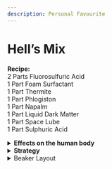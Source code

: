 ```yaml
---
description: Personal Favourite
---
```


# Hell’s Mix

**Recipe:**\
2 Parts Fluorosulfuric Acid\
1 Part Foam Surfactant\
1 Part Thermite\
1 Part Phlogiston\
1 Part Napalm\
1 Part Liquid Dark Matter\
1 Part Space Lube\
1 Part Sulphuric Acid

<details>

<summary><strong>Effects on the human body</strong></summary>

This grenade mix will burn through anyone, destroy masks and headwear, heat everyone and everything up in a huge fireball, and drag anyone and anything into it.

Much like the admin-nade that burns everything and everyone.

</details>

<details>

<summary><strong>Strategy</strong></summary>

Simply activate a grenade with the beakers below, and it will explode into a fireball.

</details>

<details>

<summary>Beaker Layout</summary>

**Beaker 1:**\
****1 Part Oil\*\
1 Part Radium\
6 Parts Sulphuric Acid\
1 Part Ethanol\
1 Part Welding Fuel\
2 Parts Oxygen\
6 Parts Water\
1 Part Silicon

**Beaker 2:**\
****7 Parts Fluorine\
3 Parts Carbon\
1 Part Aluminium\
1 Part Iron\
2 Parts Stable Plasma\
1 Part Phosphorus\
1 Part Chlorine\
2 Part Potassium\
2 part Hydrogen

Please note that the order of the chemicals is VERY important. You want to make the chemicals in the order shown above, so, for example, the potassium doesn’t mix with water when activated. This is due to how SS13 loads chemicals, mixing them in a virtual beaker from the top of the list to the bottom.

\* If going with a large beaker’s full, just make oil, remove 10u to get 5u, and continue with the rest of the recipe.

</details>
